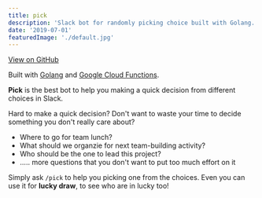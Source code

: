 ```yaml
---
title: pick
description: 'Slack bot for randomly picking choice built with Golang.'
date: '2019-07-01'
featuredImage: './default.jpg'
---
```


[View on GitHub](https://github.com/andrewmmc/pick)

Built with [Golang](https://golang.org) and [Google Cloud Functions](https://cloud.google.com/blog/products/application-development/cloud-functions-go-1-11-is-now-a-supported-language).

**Pick** is the best bot to help you making a quick decision from different choices in Slack.

Hard to make a quick decision? Don't want to waste your time to decide something you don't really care about?

- Where to go for team lunch?
- What should we organzie for next team-building activity?
- Who should be the one to lead this project?
- ..... more questions that you don't want to put too much effort on it

Simply ask `/pick` to help you picking one from the choices. Even you can use it for **lucky draw**, to see who are in lucky too!
